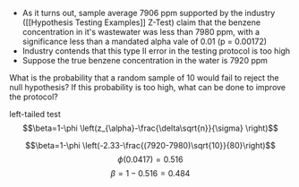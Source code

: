 - As it turns out, sample average 7906 ppm supported by the industry ([[Hypothesis Testing Examples]] Z-Test) claim that the benzene concentration in it's wastewater was less than 7980 ppm, with a significance less than a mandated alpha vale of 0.01 (p = 0.00172)
- Industry contends that this type II error in the testing protocol is too high
- Suppose the true benzene concentration in the water is 7920 ppm

What is the probability that a random sample of 10 would fail to reject the null hypothesis? If this probability is too high, what can be done to improve the protocol?

left-tailed test $$\beta=1-\phi \left(z_{\alpha}-\frac{\delta\sqrt{n}}{\sigma} \right)$$

 $$\beta=1-\phi \left(-2.33-\frac{(7920-7980)\sqrt{10}}{80}\right)$$ $$\phi (0.0417) = 0.516$$$$\beta=1-0.516 = 0.484$$
 
